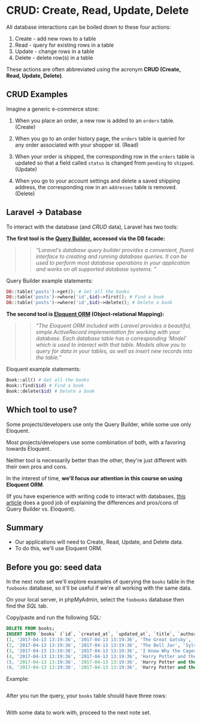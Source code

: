 # CRUD: Create, Read, Update, Delete

All database interactions can be boiled down to these four actions:

1. Create - add new rows to a table
2. Read - query for existing rows in a table
3. Update - change rows in a table
4. Delete - delete row(s) in a table

These actions are often abbreviated using the acronym **CRUD (Create, Read, Update, Delete)**.

## CRUD Examples
Imagine a generic e-commerce store:

1. When you place an order, a new row is added to an `orders` table. (Create)

2. When you go to an order history page, the `orders` table is queried for any order associated with your shopper id. (Read)

3. When your order is shipped, the corresponding row in the `orders` table is updated so that a field called `status` is changed from `pending` to `shipped`. (Update)

4. When you go to your account settings and delete a saved shipping address, the corresponding row in an `addresses` table is removed. (Delete)


## Laravel -> Database
To interact with the database (and *CRUD* data), Laravel has two tools:

__The first tool is the [Query Builder](https://laravel.com/docs/5.4/queries), accessed via the DB facade:__

>> *&ldquo;Laravel's database query builder provides a convenient, fluent interface to creating and running database queries. It can be used to perform most database operations in your application and works on all supported database systems. &rdquo;*


Query Builder example statements:
```php
DB::table('posts')->get(); # Get all the books
DB::table('posts')->where('id',$id)->first(); # Find a book
DB::table('posts')->where('id',$id)->delete(); # Delete a book
```


__The second tool is [Eloquent ORM](https://laravel.com/docs/5.4/eloquent) (Object-relational Mapping):__

>> *&ldquo;The Eloquent ORM included with Laravel provides a beautiful, simple ActiveRecord implementation for working with your database. Each database table has a corresponding &lsquo;Model&rsquo; which is used to interact with that table. Models allow you to query for data in your tables, as well as insert new records into the table.&rdquo;*

Eloquent example statements:

```php
Book::all() # Get all the books
Book::find($id) # Find a book
Book::delete($id) # Delete a book
```


## Which tool to use?
Some projects/developers use only the Query Builder, while some use only Eloquent.

Most projects/developers use some combination of both, with a favoring towards Eloquent.

Neither tool is necessarily better than the other, they're just different with their own pros and cons.

In the interest of time, __we'll focus our attention in this course on using Eloquent ORM__.

(If you have experience with writing code to interact with databases, [this article](https://blog.sriraman.in/laravel-eloquent-vs-fluent-query-builder/) does a good job of explaining the differences and pros/cons of Query Builder vs. Eloquent).


## Summary
+ Our applications will need to Create, Read, Update, and Delete data.
+ To do this, we'll use Eloquent ORM.


## Before you go: seed data
In the next note set we'll explore examples of querying the `books` table in the `foobooks` database, so it'll be useful if we're all working with the same data.

On your local server, in phpMyAdmin, select the `foobooks` database then find the *SQL* tab.

Copy/paste and run the following SQL:

```sql
DELETE FROM books;
INSERT INTO `books` (`id`, `created_at`, `updated_at`, `title`, `author`, `published`, `cover`, `purchase_link`) VALUES
(1, '2017-04-13 13:19:36', '2017-04-13 13:19:36', 'The Great Gatsby', 'F. Scott Fitzgerald', 1925, 'http://img2.imagesbn.com/p/9780743273565_p0_v4_s114x166.JPG', 'http://www.barnesandnoble.com/w/the-great-gatsby-francis-scott-fitzgerald/1116668135?ean=9780743273565'),
(2, '2017-04-13 13:19:36', '2017-04-13 13:19:36', 'The Bell Jar', 'Sylvia Plath', 1963, 'http://img1.imagesbn.com/p/9780061148514_p0_v2_s114x166.JPG', 'http://www.barnesandnoble.com/w/bell-jar-sylvia-plath/1100550703?ean=9780061148514'),
(3, '2017-04-13 13:19:36', '2017-04-13 13:19:36', 'I Know Why the Caged Bird Sings', 'Maya Angelou', 1969, 'http://img1.imagesbn.com/p/9780345514400_p0_v1_s114x166.JPG', 'http://www.barnesandnoble.com/w/i-know-why-the-caged-bird-sings-maya-angelou/1100392955?ean=9780345514400'),
(4, '2017-04-13 13:19:36', '2017-04-13 13:19:36', 'Harry Potter and the Sorcerer\'s Stone', 'J.K. Rowling', 1997, 'http://prodimage.images-bn.com/pimages/9780590353427_p0_v1_s484x700.jpg', 'http://www.barnesandnoble.com/w/harry-potter-and-the-sorcerers-stone-j-k-rowling/1100036321?ean=9780590353427'),
(5, '2017-04-13 13:19:36', '2017-04-13 13:19:36', 'Harry Potter and the Chamber of Secrets', 'J.K. Rowling', 1998, 'http://prodimage.images-bn.com/pimages/9780439064873_p0_v1_s192x300.jpg', 'http://www.barnesandnoble.com/w/harry-potter-and-the-chamber-of-secrets-j-k-rowling/1004338523?ean=9780439064873'),
(6, '2017-04-13 13:19:36', '2017-04-13 13:19:36', 'Harry Potter and the The Prisoner of Azkaban', 'J.K. Rowling', 1999, 'http://prodimage.images-bn.com/pimages/9780439136365_p0_v1_s192x300.jpg', 'http://www.barnesandnoble.com/w/harry-potter-and-the-prisoner-of-azkaban-j-k-rowling/1100178339?ean=9780439136365');


```

Example:

<img src='http://making-the-internet.s3.amazonaws.com/laravel-foobooks-sql-seed@2x.png' style='max-width:1343px;' alt=''>

After you run the query, your `books` table should have three rows:

<img src='http://making-the-internet.s3.amazonaws.com/laravel-foobooks-sql-seed-results@2x.png' style='max-width:1126px;' alt=''>

With some data to work with, proceed to the next note set.


